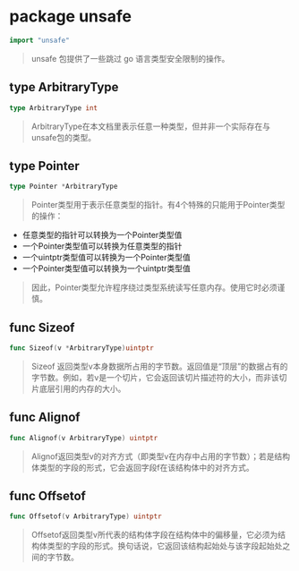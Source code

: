 # package unsafe
```go
import "unsafe"
```
> unsafe 包提供了一些跳过 go 语言类型安全限制的操作。

## type ArbitraryType
```go
type ArbitraryType int
```
> ArbitraryType在本文档里表示任意一种类型，但并非一个实际存在与unsafe包的类型。

## type Pointer
```go
type Pointer *ArbitraryType
```
>Pointer类型用于表示任意类型的指针。有4个特殊的只能用于Pointer类型的操作：

* 任意类型的指针可以转换为一个Pointer类型值
* 一个Pointer类型值可以转换为任意类型的指针
* 一个uintptr类型值可以转换为一个Pointer类型值
* 一个Pointer类型值可以转换为一个uintptr类型值
> 因此，Pointer类型允许程序绕过类型系统读写任意内存。使用它时必须谨慎。

## func Sizeof
```go
func Sizeof(v *ArbitraryType)uintptr
```
> Sizeof 返回类型v本身数据所占用的字节数。返回值是“顶层”的数据占有的字节数。例如，若v是一个切片，它会返回该切片描述符的大小，而非该切片底层引用的内存的大小。

## func Alignof
```go
func Alignof(v ArbitraryType) uintptr
```
> Alignof返回类型v的对齐方式（即类型v在内存中占用的字节数）；若是结构体类型的字段的形式，它会返回字段f在该结构体中的对齐方式。

## func Offsetof
```go
func Offsetof(v ArbitraryType) uintptr
```
> Offsetof返回类型v所代表的结构体字段在结构体中的偏移量，它必须为结构体类型的字段的形式。换句话说，它返回该结构起始处与该字段起始处之间的字节数。